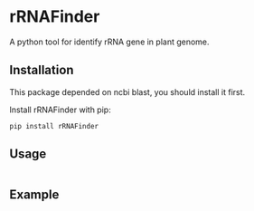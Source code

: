 # rRNAFinder
A python tool for identify rRNA gene in plant genome.

## Installation
This package depended on ncbi blast, you should install it first.

Install rRNAFinder with pip:
```
pip install rRNAFinder
```

## Usage

```
```

## Example
```
```